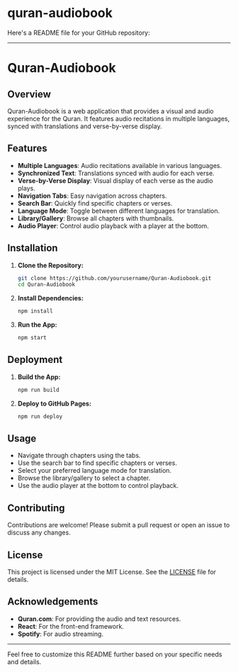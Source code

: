 # quran-audiobook
Here's a README file for your GitHub repository:

---

# Quran-Audiobook

## Overview
Quran-Audiobook is a web application that provides a visual and audio experience for the Quran. It features audio recitations in multiple languages, synced with translations and verse-by-verse display.

## Features
- **Multiple Languages**: Audio recitations available in various languages.
- **Synchronized Text**: Translations synced with audio for each verse.
- **Verse-by-Verse Display**: Visual display of each verse as the audio plays.
- **Navigation Tabs**: Easy navigation across chapters.
- **Search Bar**: Quickly find specific chapters or verses.
- **Language Mode**: Toggle between different languages for translation.
- **Library/Gallery**: Browse all chapters with thumbnails.
- **Audio Player**: Control audio playback with a player at the bottom.

## Installation

1. **Clone the Repository:**
   ```bash
   git clone https://github.com/yourusername/Quran-Audiobook.git
   cd Quran-Audiobook
   ```

2. **Install Dependencies:**
   ```bash
   npm install
   ```

3. **Run the App:**
   ```bash
   npm start
   ```

## Deployment

1. **Build the App:**
   ```bash
   npm run build
   ```

2. **Deploy to GitHub Pages:**
   ```bash
   npm run deploy
   ```

## Usage

- Navigate through chapters using the tabs.
- Use the search bar to find specific chapters or verses.
- Select your preferred language mode for translation.
- Browse the library/gallery to select a chapter.
- Use the audio player at the bottom to control playback.

## Contributing

Contributions are welcome! Please submit a pull request or open an issue to discuss any changes.

## License

This project is licensed under the MIT License. See the [LICENSE](LICENSE) file for details.

## Acknowledgements

- **Quran.com**: For providing the audio and text resources.
- **React**: For the front-end framework.
- **Spotify**: For audio streaming.

---

Feel free to customize this README further based on your specific needs and details.
